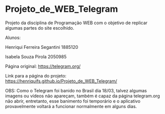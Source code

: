 # Projeto_de_WEB_Telegram

Projeto da disciplina de Programação WEB com o objetivo de replicar algumas partes do site escolhido.

Alunos: 

Henriqui Ferreira Segantini 1885120

Isabela Souza Pirola 2050985
        
Página original: https://telegram.org/ 

Link para a página do projeto: https://henriquifs.github.io/Projeto_de_WEB_Telegram/

OBS: Como o Telegram foi banido no Brasil dia 18/03, talvez algumas imagens ou vídeos não apareçam, também é capaz da página telegram.org não abrir, entretanto, esse banimento foi temporário e o aplicativo provavelmente voltará a funcionar normalmente em alguns dias.
